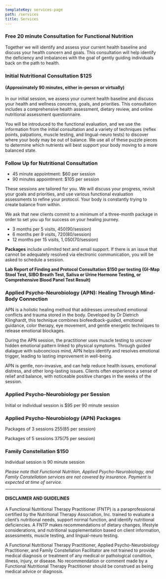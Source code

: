 ```yaml
---
templateKey: services-page
path: /services
title: Services
---
```

### Free 20 minute Consultation for Functional Nutrition

Together we will identify and assess your current health baseline and discuss your health concern and goals.  This consultation will help identify the deficiency and imbalances with the goal of gently guiding individuals back on the path to health.

### Initial Nutritional Consultation $125

#### (Approximately 90 minutes, either in-person or virtually)

In our initial session, we assess your current health baseline and discuss your health and wellness concerns, goals, and priorities. This consultation includes a comprehensive health assessment, dietary review, and online nutritional assessment questionnaire.

You will be introduced to the functional evaluation, and we use the
information from the initial consultation and a variety of techniques
(reflex points, palpations, muscle testing, and lingual-neuro tests) to discover
where your body may be out of balance. We use all of these puzzle pieces
to determine which nutrients will best support your body moving to a more
balanced state.

### Follow Up for Nutritional Consultation

* 45 minute appointment: $60 per session
* 90 minutes appointment: $105 per session

These sessions are tailored for you. We will discuss your progress,
revisit your goals and priorities, and use various functional evaluation
assessments to refine your protocol. Your body is constantly trying to
create balance from within. 

We ask that new clients commit to a minimum of a three-month package in
order to set you up for success on your healing journey.

* 3 months per 5 visits, $450 ($90/session)
* 6 months per 9 visits, $720 ($80/session)
* 12 months per 15 visits, $1,050 ($70/session)

**Packages** include unlimited text and email support. If there is an issue
that cannot be adequately resolved via electronic communication, you will
be asked to schedule a session.

**Lab Report of Finding and Protocol Consultation $150 per testing (G﻿I-Map Stool Test, SIBO Breath Test, Saliva or Urine Hormone Testing, or Comprehensive Blood Panel Test Result)** 

### Applied Psycho-Neurobiology (APN): Healing Through Mind-Body Connection

APN is a holistic healing method that addresses unresolved emotional conflicts and trauma stored in the body.  Developed by Dr Dietrich Klinghardt, this technique combines biofeedback-guided, emotional guidance, color therapy, eye movement, and gentle energetic techniques to release emotional blockages.

D﻿uring the APN session, the practitioner uses muscle testing to uncover hidden emotional pattern linked to physical symptoms.  Through guided dialague with subconcious mind, APN helps identify and resolves emotional trigger, leading to lasting improvement in well-being.

A﻿PN is gentle, non-invasive, and can help reduce health issues, emotional distress, and other long-lasting issues.  Clients often experience a sense of relief and balance, with noticeable positive changes in the weeks of the session.

### Applied Psycho-Neurobiology per Session

Initial or individual session is $95 per 90 minute session

### Applied Psycho-Neurobiology (APN) Packages

Packages of 3 sessions $255 ($85 per session)

Packages of 5 sessions $375 ($75 per session)

### Family Constellation $150

Individual session is 90 minute session

*Please note that Functional Nutrition, Applied Psycho-Neurobiology, and Family Constellation services are not covered by insurance.  Payment is expected at time of service.*

- - -

#### DISCLAIMER AND GUIDELINES

A Functional Nutritional Therapy Practitioner (FNTP) is a paraprofessional certified by the Nutritional Therapy Association, Inc. trained to evaluate a client’s nutritional needs, support normal function, and identify nutritional deficiencies.  A FNTP makes recommendations of dietary changes, lifestyle considerations, and nutritional supplementation based on client information, assessments, muscle testing, and lingual-neuro testing.  

A Functional Nutritional Therapy Practitioner, Applied Psycho-Neurobiology Practitioner, and Family Constellation Facilitator are not trained to provide medical diagnosis or treatment of any medical or pathological condition, illness, injury, or disease.  No recommendation or comment made by a Functional Nutritional Therapy Practitioner should be construed as being medical advice or diagnosis.